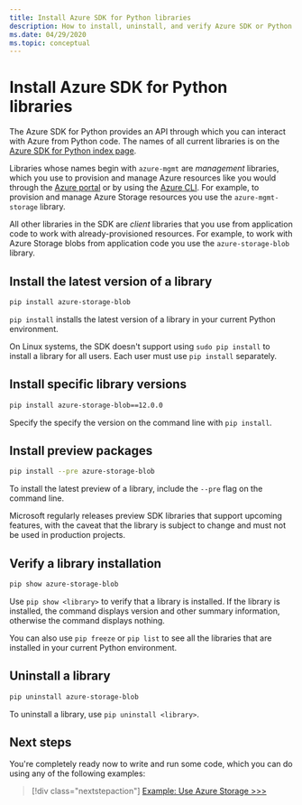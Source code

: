```yaml
---
title: Install Azure SDK for Python libraries
description: How to install, uninstall, and verify Azure SDK or Python libraries using pip. Includes details on installing specific versions and preview packages.
ms.date: 04/29/2020
ms.topic: conceptual
---
```


# Install Azure SDK for Python libraries

The Azure SDK for Python provides an API through which you can interact with Azure from Python code. The names of all current libraries is on the [Azure SDK for Python index page](https://azure.github.io/azure-sdk/releases/latest/all/python.html).

Libraries whose names begin with `azure-mgmt` are *management* libraries, which you use to provision and manage Azure resources like you would through the [Azure portal](https://portal.azure.com) or by using the [Azure CLI](/cli/azure/install-azure-cli). For example, to provision and manage Azure Storage resources you use the `azure-mgmt-storage` library.

All other libraries in the SDK are *client* libraries that you use from application code to work with already-provisioned resources. For example, to work with Azure Storage blobs from application code you use the `azure-storage-blob` library.

## Install the latest version of a library

```bash
pip install azure-storage-blob
```

`pip install` installs the latest version of a library in your current Python environment.

On Linux systems, the SDK doesn't support using `sudo pip install` to install a library for all users. Each user must use `pip install` separately.

## Install specific library versions

```bash
pip install azure-storage-blob==12.0.0
```

Specify the specify the version on the command line with `pip install`.

## Install preview packages

```bash
pip install --pre azure-storage-blob
```

To install the latest preview of a library, include the `--pre` flag on the command line.

Microsoft regularly releases preview SDK libraries that support upcoming features, with the caveat that the library is subject to change and must not be used in production projects.

## Verify a library installation

```bash
pip show azure-storage-blob
```

Use `pip show <library>` to verify that a library is installed. If the library is installed, the command displays version and other summary information, otherwise the command displays nothing.

You can also use `pip freeze` or `pip list` to see all the libraries that are installed in your current Python environment.

## Uninstall a library

```bash
pip uninstall azure-storage-blob
```

To uninstall a library, use `pip uninstall <library>`.

## Next steps

You're completely ready now to write and run some code, which you can do using any of the following examples:

> [!div class="nextstepaction"]
> [Example: Use Azure Storage >>>](azure-sdk-example-storage.md)
